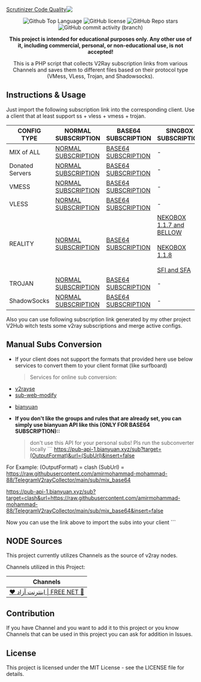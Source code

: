 
  <a align="center" style=" direction:rtl;" href="https://t.me/fnet00">
    <img src="https://img.shields.io/scrutinizer/quality/g/amirmohammad-mohammad-88/TelegramV2rayCollector?style=flat&logo=scrutinizerci" alt="Scrutinizer Code Quality">
  </a>
</p>
<p align="center" href="https://t.me/fnet00" >
  <img src="https://img.shields.io/github/languages/top/amirmohammad-mohammad-88/TelegramV2rayCollector?color=5D6D7E" alt="Github Top Language">
  <img src="https://img.shields.io/github/license/amirmohammad-mohammad-88/TelegramV2rayCollector?color=5D6D7E" alt="GitHub license">
  <img alt="GitHub Repo stars" src="https://img.shields.io/github/stars/amirmohammad-mohammad-88/TelegramV2rayCollector">
  <img alt="GitHub commit activity (branch)" src="https://img.shields.io/github/commit-activity/t/amirmohammad-mohammad-88/TelegramV2rayCollector">
</p>
<p align="center">
  <b>This project is intended for educational purposes only. Any other use of it, including commercial, personal, or non-educational use, is not accepted!</b>
</p>
<p align="center">This is a PHP script that collects V2Ray subscription links from various Channels and saves them to different files based on their protocol type (VMess, VLess, Trojan, and Shadowsocks).</p>
<h2 id="instructions-usage">Instructions &amp; Usage</h2>
<p>Just import the following subscription link into the corresponding client. Use a client that at least support ss + vless + vmess + trojan.</p>
<table>
  <thead>
    <tr>
      <th>CONFIG TYPE</th>
      <th>NORMAL SUBSCRIPTION</th>
      <th>BASE64 SUBSCRIPTION</th>
      <th>SINGBOX SUBSCRIPTION</th>
      <th>CLASH SUBSCRIPTION</th>
      <th>CLASH.Meta SUBSCRIPTION</th>
      <th>SURFBOARD SUSCRIPTION</th>
    </tr>
  </thead>
  <tbody>
    <tr>
      <td>MIX of ALL</td>
      <td>
        <a href="https://raw.githubusercontent.com/amirmohammad-mohammad-88/TelegramV2rayCollector/main/sub/mix">NORMAL SUBSCRIPTION</a>
      </td>
      <td>
        <a href="https://raw.githubusercontent.com/amirmohammad-mohammad-88/TelegramV2rayCollector/main/sub/mix_base64">BASE64 SUBSCRIPTION</a>
      </td>
      <td>
        -
      </td>
      <td>
        <a href="https://raw.githubusercontent.com/amirmohammad-mohammad-88/TelegramV2rayCollector/main/clash/mix.yml">CLASH SUBSCRIPTION</a>
      </td>
      <td>
        <a href="https://raw.githubusercontent.com/amirmohammad-mohammad-88/TelegramV2rayCollector/main/meta/mix.yml">CLASH.Meta SUBSCRIPTION</a>
      </td>
      <td>
        <a href="https://raw.githubusercontent.com/amirmohammad-mohammad-88/TelegramV2rayCollector/main/surfboard/mix">SURFBOARD SUBSCRIPTION</a>
      </td>
    </tr>
    <tr>
      <td>Donated Servers</td>
      <td>
        <a href="https://raw.githubusercontent.com/amirmohammad-mohammad-88/TelegramV2rayCollector/main/sub/donated">NORMAL SUBSCRIPTION</a>
      </td>
      <td>
        <a href="https://raw.githubusercontent.com/amirmohammad-mohammad-88/TelegramV2rayCollector/main/sub/donated_base64">BASE64 SUBSCRIPTION</a>
      </td>
      <td>
        -
      </td>
      <td>
        <a href="https://raw.githubusercontent.com/amirmohammad-mohammad-88/TelegramV2rayCollector/main/clash/donated.yml">CLASH SUBSCRIPTION</a>
      </td>
      <td>
        <a href="https://raw.githubusercontent.com/amirmohammad-mohammad-88/TelegramV2rayCollector/main/meta/donated.yml">CLASH.Meta SUBSCRIPTION</a>
      </td>
      <td>
        <a href="https://raw.githubusercontent.com/amirmohammad-mohammad-88/TelegramV2rayCollector/main/surfboard/donated">SURFBOARD SUBSCRIPTION</a>
      </td>
    </tr>
    <tr>
      <td>VMESS</td>
      <td>
        <a href="https://raw.githubusercontent.com/amirmohammad-mohammad-88/TelegramV2rayCollector/main/sub/vmess">NORMAL SUBSCRIPTION</a>
      </td>
      <td>
        <a href="https://raw.githubusercontent.com/amirmohammad-mohammad-88/TelegramV2rayCollector/main/sub/vmess_base64">BASE64 SUBSCRIPTION</a>
      </td>
      <td>
        -
      </td>
      <td>
        <a href="https://raw.githubusercontent.com/amirmohammad-mohammad-88/TelegramV2rayCollector/main/clash/vmess.yml">CLASH SUBSCRIPTION</a>
      </td>
      <td>
        <a href="https://raw.githubusercontent.com/amirmohammad-mohammad-88/TelegramV2rayCollector/main/meta/vmess.yml">CLASH.Meta SUBSCRIPTION</a>
      </td>
      <td>
        <a href="https://raw.githubusercontent.com/amirmohammad-mohammad-88/TelegramV2rayCollector/main/surfboard/vmess">SURFBOARD SUBSCRIPTION</a>
      </td>
    </tr>
    <tr>
      <td>VLESS</td>
      <td>
        <a href="https://raw.githubusercontent.com/amirmohammad-mohammad-88/TelegramV2rayCollector/main/sub/vless">NORMAL SUBSCRIPTION</a>
      </td>
      <td>
        <a href="https://raw.githubusercontent.com/amirmohammad-mohammad-88/TelegramV2rayCollector/main/sub/vless_base64">BASE64 SUBSCRIPTION</a>
      </td>
      <td>
        -
      </td>
      <td>-</td>
      <td>
        <a href="https://raw.githubusercontent.com/amirmohammad-mohammad-88/TelegramV2rayCollector/main/meta/vless.yml">CLASH.Meta SUBSCRIPTION</a>
      </td>
      <td>-</td>
    </tr>
    <tr>
      <td>REALITY</td>
      <td>
        <a href="https://raw.githubusercontent.com/amirmohammad-mohammad-88/TelegramV2rayCollector/main/sub/reality">NORMAL SUBSCRIPTION</a>
      </td>
      <td>
        <a href="https://raw.githubusercontent.com/amirmohammad-mohammad-88/TelegramV2rayCollector/main/sub/reality_base64">BASE64 SUBSCRIPTION</a>
      </td>
      <td>
        <a href="https://raw.githubusercontent.com/amirmohammad-mohammad-88/TelegramV2rayCollector/main/singbox/reality.json">NEKOBOX 1.1.7 and BELLOW</a>
        <br><br>
        <a href="https://raw.githubusercontent.com/amirmohammad-mohammad-88/TelegramV2rayCollector/main/singbox/nekobox_new.json">NEKOBOX 1.1.8</a>
        <br><br>
        <a href="https://raw.githubusercontent.com/amirmohammad-mohammad-88/TelegramV2rayCollector/main/singbox/sfi_sfa.json">SFI and SFA</a>
      </td>
      <td>-</td>
      <td>
        <a href="https://raw.githubusercontent.com/amirmohammad-mohammad-88/TelegramV2rayCollector/main/meta/reality.yml">CLASH.Meta SUBSCRIPTION</a>
      </td>
      <td>-</td>
    </tr>
    <tr>
      <td>TROJAN</td>
      <td>
        <a href="https://raw.githubusercontent.com/amirmohammad-mohammad-88/TelegramV2rayCollector/main/sub/trojan">NORMAL SUBSCRIPTION</a>
      </td>
      <td>
        <a href="https://raw.githubusercontent.com/amirmohammad-mohammad-88/TelegramV2rayCollector/main/sub/trojan_base64">BASE64 SUBSCRIPTION</a>
      </td>
      <td>
        -
      </td>
      <td>
        <a href="https://raw.githubusercontent.com/amirmohammad-mohammad-88/TelegramV2rayCollector/main/clash/trojan.yml">CLASH SUBSCRIPTION</a>
      </td>
      <td>
        <a href="https://raw.githubusercontent.com/amirmohammad-mohammad-88/TelegramV2rayCollector/main/meta/trojan.yml">CLASH.Meta SUBSCRIPTION</a>
      </td>
      <td>
        <a href="https://raw.githubusercontent.com/amirmohammad-mohammad-88/TelegramV2rayCollector/main//surfboard/trojan">SURFBOARD SUBSCRIPTION</a>
      </td>
    </tr>
    <tr>
      <td>ShadowSocks</td>
      <td>
        <a href="https://raw.githubusercontent.com/amirmohammad-mohammad-88/TelegramV2rayCollector/main/sub/shadowsocks">NORMAL SUBSCRIPTION</a>
      </td>
      <td>
        <a href="https://raw.githubusercontent.com/amirmohammad-mohammad-88/TelegramV2rayCollector/main/sub/shadowsocks_base64">BASE64 SUBSCRIPTION</a>
      </td>
      <td>
        -
      </td>
      <td>
        <a href="https://raw.githubusercontent.com/amirmohammad-mohammad-88/TelegramV2rayCollector/main/clash/shadowsocks.yml">CLASH SUBSCRIPTION</a>
      </td>
      <td>
        <a href="https://raw.githubusercontent.com/amirmohammad-mohammad-88/TelegramV2rayCollector/main/meta/shadowsocks.yml">CLASH.Meta SUBSCRIPTION</a>
      </td>
      <td>
        <a href="https://raw.githubusercontent.com/amirmohammad-mohammad-88/TelegramV2rayCollector/main/surfboard/shadowsocks">SURFBOARD SUBSCRIPTION</a>
      </td>
    </tr>
  </tbody>
</table>
<p>Also you can use following subscription link generated by my other project V2Hub witch tests some v2ray subscriptions and merge active configs.</p>
<h2 id="manual-subs-conversion">Manual Subs Conversion</h2>
<ul>
  <li>If your client does not support the formats that provided here use below services to convert them to your client format (like surfboard) <blockquote>
      <p>Services for online sub conversion:</p>
    </blockquote>
  </li>
  <li>
    <a href="https://v2rayse.com/en/node-convert">v2rayse</a>
  </li>
  <li>
    <a href="https://sub.v1.mk/">sub-web-modify</a>
  </li>
  <li>
    <p>
      <a href="https://bianyuan.xyz/">bianyuan</a>
    </p>
  </li>
  <li>
    <p>
      <strong>If you don&#39;t like the groups and rules that are already set, you can simply use bianyuan API like this (ONLY FOR BASE64 SUBSCRIPTION)::</strong>
    </p>
    <blockquote>
      <p>don&#39;t use this API for your personal subs! Pls run the subconverter locally ``` <a href="https://pub-api-1.bianyuan.xyz/sub?target=(OutputFormat)&amp;url=(SubUrl)&amp;insert=false">https://pub-api-1.bianyuan.xyz/sub?target=(OutputFormat)&amp;url=(SubUrl)&amp;insert=false</a>
      </p>
    </blockquote>
  </li>
</ul>
<p>For Example: (OutputFormat) = clash (SubUrl) = <a href="https://raw.githubusercontent.com/amirmohammad-mohammad-88/TelegramV2rayCollector/main/sub/mix_base64">https://raw.githubusercontent.com/amirmohammad-mohammad-88/TelegramV2rayCollector/main/sub/mix_base64</a>
</p>
<p>
  <a href="https://pub-api-1.bianyuan.xyz/sub?target=clash&amp;url=https://raw.githubusercontent.com/amirmohammad-mohammad-88/TelegramV2rayCollector/main/sub/mix_base64&amp;insert=false">https://pub-api-1.bianyuan.xyz/sub?target=clash&amp;url=https://raw.githubusercontent.com/amirmohammad-mohammad-88/TelegramV2rayCollector/main/sub/mix_base64&amp;insert=false</a>
</p>
<p>Now you can use the link above to import the subs into your client ```</p>
<h2 id="node-sources">NODE Sources</h2>
<p>This project currently utilizes Channels as the source of v2ray nodes.</p>
<p>Channels utilized in this Project:</p>
<table>
  <thead>
    <tr>
      <th>Channels</th>
    </tr>
  </thead>
 </tbody>
 </tr>
      <td>
        <a href="https://t.me/fnet00"> ❤ اینترنت آزاد | FREE NET 💚 </a>
      </td>
    </tr>
  </tbody>
</table>
<h2 id="contribution">Contribution</h2>
<p>If you have Channel and you want to add it to this project or you know Channels that can be used in this project you can ask for addition in Issues.</p>
<h2 id="license">License</h2>
<p>This project is licensed under the MIT License - see the LICENSE file for details.</p>
